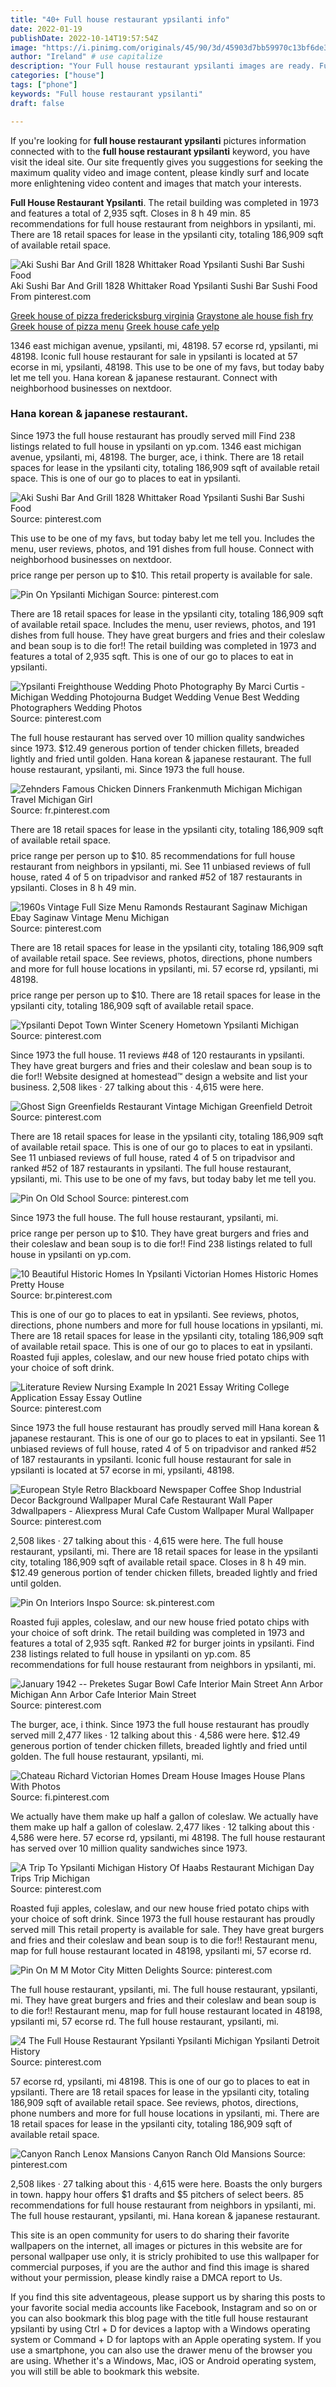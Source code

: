 ```yaml
---
title: "40+ Full house restaurant ypsilanti info"
date: 2022-01-19
publishDate: 2022-10-14T19:57:54Z
image: "https://i.pinimg.com/originals/45/90/3d/45903d7bb59970c13bf6de3fbe3cb117.jpg"
author: "Ireland" # use capitalize
description: "Your Full house restaurant ypsilanti images are ready. Full house restaurant ypsilanti are a topic that is being searched for and liked by netizens now. You can Find and Download the Full house restaurant ypsilanti files here. Get all royalty-free vectors."
categories: ["house"]
tags: ["phone"]
keywords: "Full house restaurant ypsilanti"
draft: false

---
```


If you're looking for **full house restaurant ypsilanti** pictures information connected with to the **full house restaurant ypsilanti** keyword, you have visit the ideal  site.  Our site frequently  gives you  suggestions  for seeking  the maximum  quality video and image  content, please kindly surf and locate more enlightening video content and images  that match your interests.

**Full House Restaurant Ypsilanti**. The retail building was completed in 1973 and features a total of 2,935 sqft. Closes in 8 h 49 min. 85 recommendations for full house restaurant from neighbors in ypsilanti, mi. There are 18 retail spaces for lease in the ypsilanti city, totaling 186,909 sqft of available retail space.

![Aki Sushi Bar And Grill 1828 Whittaker Road Ypsilanti Sushi Bar Sushi Food](https://i.pinimg.com/originals/a7/0a/3a/a70a3a0325c70e6727ebcdfdbd169a38.jpg "Aki Sushi Bar And Grill 1828 Whittaker Road Ypsilanti Sushi Bar Sushi Food")
Aki Sushi Bar And Grill 1828 Whittaker Road Ypsilanti Sushi Bar Sushi Food From pinterest.com

[Greek house of pizza fredericksburg virginia](/greek-house-of-pizza-fredericksburg-virginia/)
[Graystone ale house fish fry](/graystone-ale-house-fish-fry/)
[Greek house of pizza menu](/greek-house-of-pizza-menu/)
[Greek house cafe yelp](/greek-house-cafe-yelp/)

1346 east michigan avenue, ypsilanti, mi, 48198. 57 ecorse rd, ypsilanti, mi 48198. Iconic full house restaurant for sale in ypsilanti is located at 57 ecorse in mi, ypsilanti, 48198. This use to be one of my favs, but today baby let me tell you. Hana korean &amp; japanese restaurant. Connect with neighborhood businesses on nextdoor.

### Hana korean &amp; japanese restaurant.

Since 1973 the full house restaurant has proudly served mill Find 238 listings related to full house in ypsilanti on yp.com. 1346 east michigan avenue, ypsilanti, mi, 48198. The burger, ace, i think. There are 18 retail spaces for lease in the ypsilanti city, totaling 186,909 sqft of available retail space. This is one of our go to places to eat in ypsilanti.


![Aki Sushi Bar And Grill 1828 Whittaker Road Ypsilanti Sushi Bar Sushi Food](https://i.pinimg.com/originals/a7/0a/3a/a70a3a0325c70e6727ebcdfdbd169a38.jpg "Aki Sushi Bar And Grill 1828 Whittaker Road Ypsilanti Sushi Bar Sushi Food")
Source: pinterest.com

This use to be one of my favs, but today baby let me tell you. Includes the menu, user reviews, photos, and 191 dishes from full house. Connect with neighborhood businesses on nextdoor. $$$$ price range per person up to $10. This retail property is available for sale.

![Pin On Ypsilanti Michigan](https://i.pinimg.com/originals/5e/64/46/5e644671162c552620aed3ece6ea4b6e.jpg "Pin On Ypsilanti Michigan")
Source: pinterest.com

There are 18 retail spaces for lease in the ypsilanti city, totaling 186,909 sqft of available retail space. Includes the menu, user reviews, photos, and 191 dishes from full house. They have great burgers and fries and their coleslaw and bean soup is to die for!! The retail building was completed in 1973 and features a total of 2,935 sqft. This is one of our go to places to eat in ypsilanti.

![Ypsilanti Freighthouse Wedding Photo Photography By Marci Curtis - Michigan Wedding Photojourna Budget Wedding Venue Best Wedding Photographers Wedding Photos](https://i.pinimg.com/originals/f6/e1/5c/f6e15c43e7eac349111802ea4047ee0c.jpg "Ypsilanti Freighthouse Wedding Photo Photography By Marci Curtis - Michigan Wedding Photojourna Budget Wedding Venue Best Wedding Photographers Wedding Photos")
Source: pinterest.com

The full house restaurant has served over 10 million quality sandwiches since 1973. $12.49 generous portion of tender chicken fillets, breaded lightly and fried until golden. Hana korean &amp; japanese restaurant. The full house restaurant, ypsilanti, mi. Since 1973 the full house.

![Zehnders Famous Chicken Dinners Frankenmuth Michigan Michigan Travel Michigan Girl](https://i.pinimg.com/originals/81/a2/8e/81a28e2b310047356ba4ffee20019a06.jpg "Zehnders Famous Chicken Dinners Frankenmuth Michigan Michigan Travel Michigan Girl")
Source: fr.pinterest.com

There are 18 retail spaces for lease in the ypsilanti city, totaling 186,909 sqft of available retail space. $$$$ price range per person up to $10. 85 recommendations for full house restaurant from neighbors in ypsilanti, mi. See 11 unbiased reviews of full house, rated 4 of 5 on tripadvisor and ranked #52 of 187 restaurants in ypsilanti. Closes in 8 h 49 min.

![1960s Vintage Full Size Menu Ramonds Restaurant Saginaw Michigan Ebay Saginaw Vintage Menu Michigan](https://i.pinimg.com/736x/47/92/8a/47928a01c5cf1b5130bfd8c409efe4eb.jpg "1960s Vintage Full Size Menu Ramonds Restaurant Saginaw Michigan Ebay Saginaw Vintage Menu Michigan")
Source: pinterest.com

There are 18 retail spaces for lease in the ypsilanti city, totaling 186,909 sqft of available retail space. See reviews, photos, directions, phone numbers and more for full house locations in ypsilanti, mi. 57 ecorse rd, ypsilanti, mi 48198. $$$$ price range per person up to $10. There are 18 retail spaces for lease in the ypsilanti city, totaling 186,909 sqft of available retail space.

![Ypsilanti Depot Town Winter Scenery Hometown Ypsilanti Michigan](https://i.pinimg.com/originals/27/cc/8e/27cc8ed0dfc9d6814f07bf24f785862c.jpg "Ypsilanti Depot Town Winter Scenery Hometown Ypsilanti Michigan")
Source: pinterest.com

Since 1973 the full house. 11 reviews #48 of 120 restaurants in ypsilanti. They have great burgers and fries and their coleslaw and bean soup is to die for!! Website designed at homestead™ design a website and list your business. 2,508 likes · 27 talking about this · 4,615 were here.

![Ghost Sign Greenfields Restaurant Vintage Michigan Greenfield Detroit](https://i.pinimg.com/originals/bb/c7/c2/bbc7c279ad4a018e7e213ad1b88903ae.jpg "Ghost Sign Greenfields Restaurant Vintage Michigan Greenfield Detroit")
Source: pinterest.com

There are 18 retail spaces for lease in the ypsilanti city, totaling 186,909 sqft of available retail space. This is one of our go to places to eat in ypsilanti. See 11 unbiased reviews of full house, rated 4 of 5 on tripadvisor and ranked #52 of 187 restaurants in ypsilanti. The full house restaurant, ypsilanti, mi. This use to be one of my favs, but today baby let me tell you.

![Pin On Old School](https://i.pinimg.com/originals/b2/6f/60/b26f606cb9cd384cfb732898eca860df.jpg "Pin On Old School")
Source: pinterest.com

Since 1973 the full house. The full house restaurant, ypsilanti, mi. $$$$ price range per person up to $10. They have great burgers and fries and their coleslaw and bean soup is to die for!! Find 238 listings related to full house in ypsilanti on yp.com.

![10 Beautiful Historic Homes In Ypsilanti Victorian Homes Historic Homes Pretty House](https://i.pinimg.com/originals/68/76/b7/6876b7accee6ac11f67db29402405f4d.png "10 Beautiful Historic Homes In Ypsilanti Victorian Homes Historic Homes Pretty House")
Source: br.pinterest.com

This is one of our go to places to eat in ypsilanti. See reviews, photos, directions, phone numbers and more for full house locations in ypsilanti, mi. There are 18 retail spaces for lease in the ypsilanti city, totaling 186,909 sqft of available retail space. This is one of our go to places to eat in ypsilanti. Roasted fuji apples, coleslaw, and our new house fried potato chips with your choice of soft drink.

![Literature Review Nursing Example In 2021 Essay Writing College Application Essay Essay Outline](https://i.pinimg.com/originals/79/97/79/7997799a97f67f0a73a5acc551d2ad5a.png "Literature Review Nursing Example In 2021 Essay Writing College Application Essay Essay Outline")
Source: pinterest.com

Since 1973 the full house restaurant has proudly served mill Hana korean &amp; japanese restaurant. This is one of our go to places to eat in ypsilanti. See 11 unbiased reviews of full house, rated 4 of 5 on tripadvisor and ranked #52 of 187 restaurants in ypsilanti. Iconic full house restaurant for sale in ypsilanti is located at 57 ecorse in mi, ypsilanti, 48198.

![European Style Retro Blackboard Newspaper Coffee Shop Industrial Decor Background Wallpaper Mural Cafe Restaurant Wall Paper 3dwallpapers - Aliexpress Mural Cafe Custom Wallpaper Mural Wallpaper](https://i.pinimg.com/originals/5d/c5/63/5dc56366471590e5646a604a1f063265.jpg "European Style Retro Blackboard Newspaper Coffee Shop Industrial Decor Background Wallpaper Mural Cafe Restaurant Wall Paper 3dwallpapers - Aliexpress Mural Cafe Custom Wallpaper Mural Wallpaper")
Source: pinterest.com

2,508 likes · 27 talking about this · 4,615 were here. The full house restaurant, ypsilanti, mi. There are 18 retail spaces for lease in the ypsilanti city, totaling 186,909 sqft of available retail space. Closes in 8 h 49 min. $12.49 generous portion of tender chicken fillets, breaded lightly and fried until golden.

![Pin On Interiors Inspo](https://i.pinimg.com/originals/58/87/11/5887113f4601147e407cac7f5ad7f81f.jpg "Pin On Interiors Inspo")
Source: sk.pinterest.com

Roasted fuji apples, coleslaw, and our new house fried potato chips with your choice of soft drink. The retail building was completed in 1973 and features a total of 2,935 sqft. Ranked #2 for burger joints in ypsilanti. Find 238 listings related to full house in ypsilanti on yp.com. 85 recommendations for full house restaurant from neighbors in ypsilanti, mi.

![January 1942 -- Preketes Sugar Bowl Cafe Interior Main Street Ann Arbor Michigan Ann Arbor Cafe Interior Main Street](https://i.pinimg.com/originals/28/5d/f6/285df6187e65858d1e20551a3869d5da.jpg "January 1942 -- Preketes Sugar Bowl Cafe Interior Main Street Ann Arbor Michigan Ann Arbor Cafe Interior Main Street")
Source: pinterest.com

The burger, ace, i think. Since 1973 the full house restaurant has proudly served mill 2,477 likes · 12 talking about this · 4,586 were here. $12.49 generous portion of tender chicken fillets, breaded lightly and fried until golden. The full house restaurant, ypsilanti, mi.

![Chateau Richard Victorian Homes Dream House Images House Plans With Photos](https://i.pinimg.com/originals/9a/dc/98/9adc985bdad3710dc833af051ed11d4c.jpg "Chateau Richard Victorian Homes Dream House Images House Plans With Photos")
Source: fi.pinterest.com

We actually have them make up half a gallon of coleslaw. We actually have them make up half a gallon of coleslaw. 2,477 likes · 12 talking about this · 4,586 were here. 57 ecorse rd, ypsilanti, mi 48198. The full house restaurant has served over 10 million quality sandwiches since 1973.

![A Trip To Ypsilanti Michigan History Of Haabs Restaurant Michigan Day Trips Trip Michigan](https://i.ytimg.com/vi/eIl-wtJZJfY/maxresdefault.jpg "A Trip To Ypsilanti Michigan History Of Haabs Restaurant Michigan Day Trips Trip Michigan")
Source: pinterest.com

Roasted fuji apples, coleslaw, and our new house fried potato chips with your choice of soft drink. Since 1973 the full house restaurant has proudly served mill This retail property is available for sale. They have great burgers and fries and their coleslaw and bean soup is to die for!! Restaurant menu, map for full house restaurant located in 48198, ypsilanti mi, 57 ecorse rd.

![Pin On M M Motor City Mitten Delights](https://i.pinimg.com/474x/d5/9c/45/d59c45f4fb5b8ce40c5fc43afe7dcc08--dakota-detroit.jpg "Pin On M M Motor City Mitten Delights")
Source: pinterest.com

The full house restaurant, ypsilanti, mi. The full house restaurant, ypsilanti, mi. They have great burgers and fries and their coleslaw and bean soup is to die for!! Restaurant menu, map for full house restaurant located in 48198, ypsilanti mi, 57 ecorse rd. The full house restaurant, ypsilanti, mi.

![4 The Full House Restaurant Ypsilanti Ypsilanti Michigan Ypsilanti Detroit History](https://i.pinimg.com/736x/8c/19/b0/8c19b04653ad4c8a5b65c93eb48b872d.jpg "4 The Full House Restaurant Ypsilanti Ypsilanti Michigan Ypsilanti Detroit History")
Source: pinterest.com

57 ecorse rd, ypsilanti, mi 48198. This is one of our go to places to eat in ypsilanti. There are 18 retail spaces for lease in the ypsilanti city, totaling 186,909 sqft of available retail space. See reviews, photos, directions, phone numbers and more for full house locations in ypsilanti, mi. There are 18 retail spaces for lease in the ypsilanti city, totaling 186,909 sqft of available retail space.

![Canyon Ranch Lenox Mansions Canyon Ranch Old Mansions](https://i.pinimg.com/originals/45/90/3d/45903d7bb59970c13bf6de3fbe3cb117.jpg "Canyon Ranch Lenox Mansions Canyon Ranch Old Mansions")
Source: pinterest.com

2,508 likes · 27 talking about this · 4,615 were here. Boasts the only burgers in town. happy hour offers $1 drafts and $5 pitchers of select beers. 85 recommendations for full house restaurant from neighbors in ypsilanti, mi. The full house restaurant, ypsilanti, mi. Hana korean &amp; japanese restaurant.

This site is an open community for users to do sharing their favorite wallpapers on the internet, all images or pictures in this website are for personal wallpaper use only, it is stricly prohibited to use this wallpaper for commercial purposes, if you are the author and find this image is shared without your permission, please kindly raise a DMCA report to Us.

If you find this site adventageous, please support us by sharing this posts to your favorite social media accounts like Facebook, Instagram and so on or you can also bookmark this blog page with the title full house restaurant ypsilanti by using Ctrl + D for devices a laptop with a Windows operating system or Command + D for laptops with an Apple operating system. If you use a smartphone, you can also use the drawer menu of the browser you are using. Whether it's a Windows, Mac, iOS or Android operating system, you will still be able to bookmark this website.
